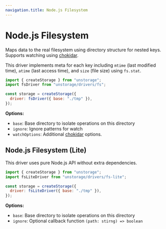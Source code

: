 ```yaml
---
navigation.title: Node.js Filesystem
---
```


# Node.js Filesystem

Maps data to the real filesystem using directory structure for nested keys. Supports watching using [chokidar](https://github.com/paulmillr/chokidar).

This driver implements meta for each key including `mtime` (last modified time), `atime` (last access time), and `size` (file size) using `fs.stat`.

```js
import { createStorage } from "unstorage";
import fsDriver from "unstorage/drivers/fs";

const storage = createStorage({
  driver: fsDriver({ base: "./tmp" }),
});
```

**Options:**

- `base`: Base directory to isolate operations on this directory
- `ignore`: Ignore patterns for watch <!-- and key listing -->
- `watchOptions`: Additional [chokidar](https://github.com/paulmillr/chokidar) options.

## Node.js Filesystem (Lite)

This driver uses pure Node.js API without extra dependencies.

```js
import { createStorage } from "unstorage";
import fsLiteDriver from "unstorage/drivers/fs-lite";

const storage = createStorage({
  driver: fsLiteDriver({ base: "./tmp" }),
});
```

**Options:**

- `base`: Base directory to isolate operations on this directory
- `ignore`: Optional callback function `(path: stirng) => boolean`
